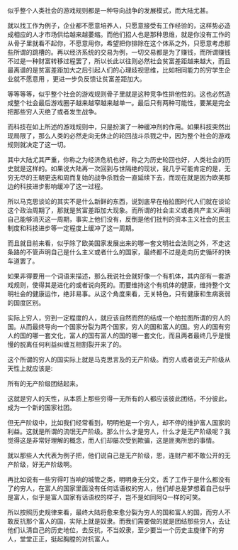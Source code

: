 似乎整个人类社会的游戏规则都是一种导向战争的发展模式，而大陆尤甚。

就以找工作为例子，企业都不愿意培养人，只愿意接受有工作经验的，这样势必造成相应的人才市场供给越来越萎缩。而他们招人也是那种思维，就是你没有工作的从骨子里就看不起你，不愿意用你，希望把你排除在这个体系之外，只愿意考虑那些所谓的跳槽的。再以经济系统的交易为例，一切交易都是为了赚钱，而所谓赚钱不过是一种财富转移过程罢了，所以长此以往则必然社会贫富差距越来越大，而且最离谱的是贫富差距加大之后引起人们的心理歧视思维，比如相同能力的穷学生企业就不愿意用 ，更进一步负反馈让贫富差距加大。

等等等等，似乎整个社会的游戏规则骨子里就是这种竞争性排他性的。这也必然造成整个社会最后游戏圈子越来越窄越来越单一。最后只有两种可能性，要某是完全把那些穷人灭绝了或者发生战争。

而科技在如上所述的游戏规则中，只是扮演了一种缓冲剂的作用。如果科技突然出现局限了，那么人类的必然走向无休止的轮回战斗杀戮之中，因为整个社会的游戏规则就决定了这一切。

其中大陆尤其严重，你称之为经济危机也好，称之为历史轮回也好，人类社会的历史就是这样的。如果说大陆再一次回到与世隔绝的现状，我几乎可能肯定的是，无穷无尽的王朝更迭和周而复始的战争杀戮会一直延续下去，而现在就是因为欧美那边的科技进步影响缓冲了这一过程。

所以马克思谈论的其实不是什么新鲜的东西，说到底早在柏拉图时代人们就在谈论这个政治周期了，那就是贫富差距加大现象。而所谓的社会主义或者共产主义声明自己能够消灭这一周期，事实上他们没有，反倒是他们批判的资本主义社会的民主制度和科技进步等一定程度上缓冲了这一周期。

而且就目前来看，似乎除了欧美国家发展出来的哪一套文明社会法则之外，不走这条路的不管声明自己是什么主义或者什么的国家，最终都不过是走向历史循环的快车道罢了。

如果非得要用一个词语来描述，那么我说社会就好像一个有机体，其内部有一套游戏规则，使得其是进化的或者说向死的。而要维持这个有机体的健康，维持整个文明社会的健康运作，绝非易事。从这个角度来看，无关特色，只有健康和生病衰弱的国度区别。﻿

实际上穷人，穷到一定程度的人，就应该自然而然的结成一个柏拉图所谓的穷人的国。从而最终导向一个国家分裂为两个国家，穷人的国和富人的国。穷人的国有穷人的国的哪一套文化，富人的国有富人的国的哪一套文化，而且两者最终几乎是慢慢的脱离任何利益纠缠互相割裂开来了的。

这个所谓的穷人的国实际上就是马克思言及的无产阶级。而穷人或者说无产阶级从天性上就应该是:

所有的无产阶级团结起来。

这就是穷人的天性，从本质上那些穷得一无所有的人都应该彼此团结，不分彼此，成为一个新的国家社团。

但无产阶级中，比如我们经常看到，明明他是一个穷人，却不停的维护富人国家的利益。这就是所谓的流氓无产阶级。那么什么才是穷人，什么才是无产阶级呢？我觉得这是非常好理解的概念，而人们却屡次受到欺骗，这是匪夷所思的事情。

就以那些人大代表为例子把，他们说自己是无产阶级，恩，连财产都不敢公开的无产阶级，好无产阶级啊。

再比如说有一些穷得叮当响的城管之类，明明身无分文，丢了工作于是什么都没有了的穷人，在富人的国家里面没有任何话语权的穷人，他们却总是梦想着自己似乎是富人，似乎是富人国家有话语权的样子，岂不是如同阿Q一样的可笑。﻿

所以按照历史规律来看，最终大陆将愈来愈分裂为穷人的国和富人的国，而穷人不敢反抗那个富人的国，实际上就是奴隶。而我们需要做的就是团结那些穷人，去让他们认清自己的历史地位，去反抗，不当奴隶，至少要当一个历史主旋律下的穷人，堂堂正正，挺起胸膛的对抗富人。